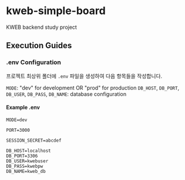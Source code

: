 # kweb-simple-board
KWEB backend study project


## Execution Guides
### .env Configuration
프로젝트 최상위 폴더에 `.env` 파일을 생성하여 다음 항목들을 작성합니다.

`MODE`: "dev" for development OR "prod" for production
`DB_HOST`, `DB_PORT`, `DB_USER`, `DB_PASS`, `DB_NAME`: database configuration

#### Example .env
```
MODE=dev

PORT=3000

SESSION_SECRET=abcdef

DB_HOST=localhost
DB_PORT=3306
DB_USER=kwebuser
DB_PASS=kwebpw
DB_NAME=kweb_db
```

